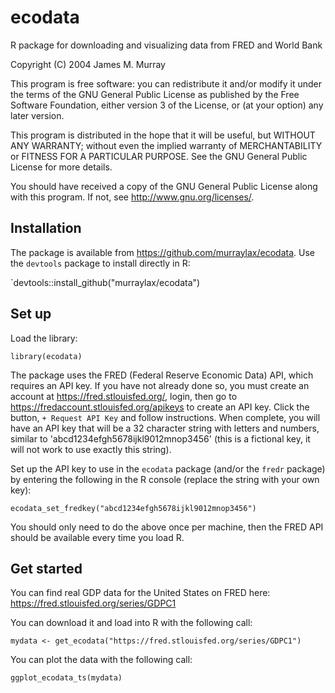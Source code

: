 # ecodata
R package for downloading and visualizing data from FRED and World Bank

Copyright (C) 2004 James M. Murray

This program is free software: you can redistribute it and/or modify
it under the terms of the GNU General Public License as published by
the Free Software Foundation, either version 3 of the License, or
(at your option) any later version.

This program is distributed in the hope that it will be useful,
but WITHOUT ANY WARRANTY; without even the implied warranty of
MERCHANTABILITY or FITNESS FOR A PARTICULAR PURPOSE.  See the
GNU General Public License for more details.

You should have received a copy of the GNU General Public License
along with this program.  If not, see <http://www.gnu.org/licenses/>.

## Installation

The package is available from https://github.com/murraylax/ecodata. Use the `devtools` package to install directly in R:

`devtools::install_github("murraylax/ecodata")

## Set up

Load the library:

`library(ecodata)`

The package uses the FRED (Federal Reserve Economic Data) API, which requires an API key. If you have not already done so, you must create an account at https://fred.stlouisfed.org/, login, then go to https://fredaccount.stlouisfed.org/apikeys to create an API key. Click the button, `+ Request API Key` and follow instructions. When complete, you will have an API key that will be a 32 character string with letters and numbers, similar to 'abcd1234efgh5678ijkl9012mnop3456' (this is a fictional key, it will not work to use exactly this string).

Set up the API key to use in the `ecodata` package (and/or the `fredr` package) by entering the following in the R console (replace the string with your own key):

`ecodata_set_fredkey("abcd1234efgh5678ijkl9012mnop3456")`

You should only need to do the above once per machine, then the FRED API should be available every time you load R.

## Get started

You can find real GDP data for the United States on FRED here: https://fred.stlouisfed.org/series/GDPC1

You can download it and load into R with the following call:

`mydata <- get_ecodata("https://fred.stlouisfed.org/series/GDPC1")`

You can plot the data with the following call:

`ggplot_ecodata_ts(mydata)`
